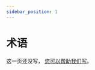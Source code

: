 ```yaml
---
sidebar_position: 1
---
```


# 术语

这一页还没写， [您可以帮助我们写](https://github.com/LunarVim/lunarvim.org/issues/352)。
